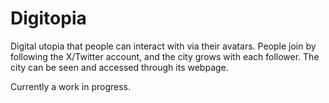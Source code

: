 # Digitopia
Digital utopia that people can interact with via their avatars. People join by following the X/Twitter account, and the city grows with each follower. The city can be seen and accessed through its webpage.


Currently a work in progress.
